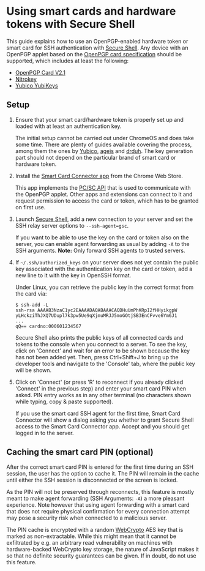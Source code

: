# Using smart cards and hardware tokens with Secure Shell

This guide explains how to use an OpenPGP-enabled hardware token or smart card
for SSH authentication with [Secure Shell]. Any device with an OpenPGP applet
based on the [OpenPGP card specification] should be supported, which includes
at least the following:

* [OpenPGP Card V2.1](https://g10code.com/p-card.html)
* [Nitrokey](https://www.nitrokey.com/)
* [Yubico YubiKeys](https://www.yubico.com/products/yubikey-hardware/)

## Setup

1. Ensure that your smart card/hardware token is properly set up and loaded
   with at least an authentication key.

   The initial setup cannot be carried out under ChromeOS and does take some
   time. There are plenty of guides available covering the process, among
   them the ones by
   [Yubico](https://www.yubico.com/support/knowledge-base/categories/articles/use-yubikey-openpgp/),
   [ageis](https://gist.github.com/ageis/14adc308087859e199912b4c79c4aaa4) and
   [drduh](https://github.com/drduh/YubiKey-Guide). The key generation part
   should not depend on the particular brand of smart card or hardware token.

2. Install the [Smart Card Connector app] from the Chrome Web Store.

   This app implements the [PC/SC API] that is used to communicate with the
   OpenPGP applet. Other apps and extensions can connect to it and request
   permission to access the card or token, which has to be granted on first use.

3. Launch [Secure Shell], add a new connection to your server and set the SSH
   relay server options to `--ssh-agent=gsc`.

   If you want to be able to use the key on the card or token also on the
   server, you can enable agent forwarding as usual by adding `-A` to the SSH
   arguments. **Note:** Only forward SSH agents to trusted servers.

4. If `~/.ssh/authorized_keys` on your server does not yet contain the public
   key associated with the authentication key on the card or token, add a new
   line to it with the key in OpenSSH format.

   Under Linux, you can retrieve the public key in the correct format from the
   card via:
   ```console
   $ ssh-add -L
   ssh-rsa AAAAB3NzaC1yc2EAAAADAQABAAACAQDHuUmPhKRpI2fHHyikgpW
   yLHckziThJXQ7UDupl7k3pw5Ue9qXjmuMRJJ5moGOtjSB3EnCFvve6Ym6J1
   ...
   qQ== cardno:000601234567
   ```

   Secure Shell also prints the public keys of all connected cards and tokens
   to the console when you connect to a server. To see the key, click on
   'Connect' and wait for an error to be shown because the key has not been
   added yet. Then, press Ctrl+Shift+J to bring up the developer tools and
   navigate to the 'Console' tab, where the public key will be shown.

6. Click on 'Connect' (or press 'R' to reconnect if you already clicked
   'Connect' in the previous step) and enter your smart card PIN when asked.
   PIN entry works as in any other terminal (no characters shown while typing,
   copy & paste supported).

   If you use the smart card SSH agent for the first time, Smart Card Connector
   will show a dialog asking you whether to grant Secure Shell access to the
   Smart Card Connector app. Accept and you should get logged in to the server.

## Caching the smart card PIN (optional)

After the correct smart card PIN is entered for the first time during an SSH
session, the user has the option to cache it. The PIN will remain in the cache
until either the SSH session is disconnected or the screen is locked.

As the PIN will not be preserved through reconnects, this feature is mostly
meant to make agent forwarding (SSH Arguments: `-A`) a more pleasant experience.
Note however that using agent forwarding with a smart card that does not require
physical confirmation for every connection attempt may pose a security risk when
connected to a malicious server.

The PIN cache is encrypted with a random [WebCrypto] AES key that is marked as
non-extractable. While this might mean that it cannot be exfiltrated by e.g.
an arbitrary read vulnerability on machines with hardware-backed WebCrypto key
storage, the nature of JavaScript makes it so that no definite security
guarantees can be given. If in doubt, do not use this feature.

[OpenPGP card specification]: https://gnupg.org/ftp/specs/OpenPGP-smart-card-application-2.0.pdf
[PC/SC API]: https://en.wikipedia.org/wiki/PC/SC
[Secure Shell]: https://chrome.google.com/webstore/detail/iodihamcpbpeioajjeobimgagajmlibd
[Smart Card Connector app]: https://chrome.google.com/webstore/detail/khpfeaanjngmcnplbdlpegiifgpfgdco
[Yubico]: https://www.yubico.com/support/knowledge-base/categories/articles/use-yubikey-openpgp/
[WebCrypto]: https://en.wikipedia.org/wiki/Web_cryptography_API
